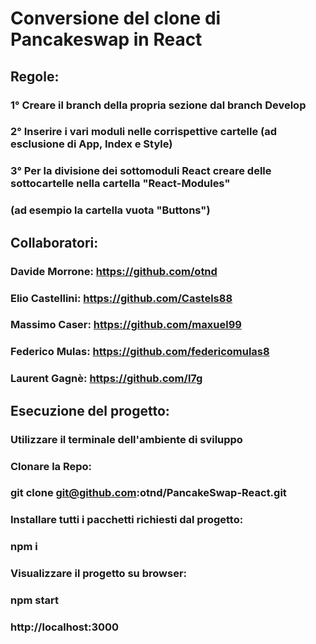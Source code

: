 # Conversione del clone di Pancakeswap in React

## Regole:

### 1° Creare il branch della propria sezione dal branch Develop

### 2° Inserire i vari moduli nelle corrispettive cartelle (ad esclusione di App, Index e Style)

### 3° Per la divisione dei sottomoduli React creare delle sottocartelle nella cartella "React-Modules" 
### (ad esempio la cartella vuota "Buttons")


## Collaboratori:

### Davide Morrone: https://github.com/otnd
### Elio Castellini: https://github.com/Castels88
### Massimo Caser: https://github.com/maxuel99
### Federico Mulas: https://github.com/federicomulas8
### Laurent Gagnè: https://github.com/l7g


## Esecuzione del progetto:

### Utilizzare il terminale dell'ambiente di sviluppo

### Clonare la Repo:
### git clone git@github.com:otnd/PancakeSwap-React.git

### Installare tutti i pacchetti richiesti dal progetto:
### npm i

### Visualizzare il progetto su browser:
### npm start
### http://localhost:3000